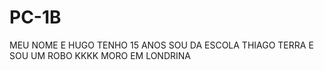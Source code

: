 # PC-1B
MEU NOME E HUGO 
TENHO 15 ANOS
SOU DA ESCOLA THIAGO TERRA
E SOU UM ROBO KKKK
MORO EM LONDRINA
